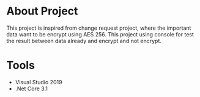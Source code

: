 # About Project
This project is inspired from change request project, where the important data want to be encrypt using AES 256. This project using console for test the result between data already and encrypt and not encrypt.

# Tools
- Visual Studio 2019
- .Net Core 3.1
